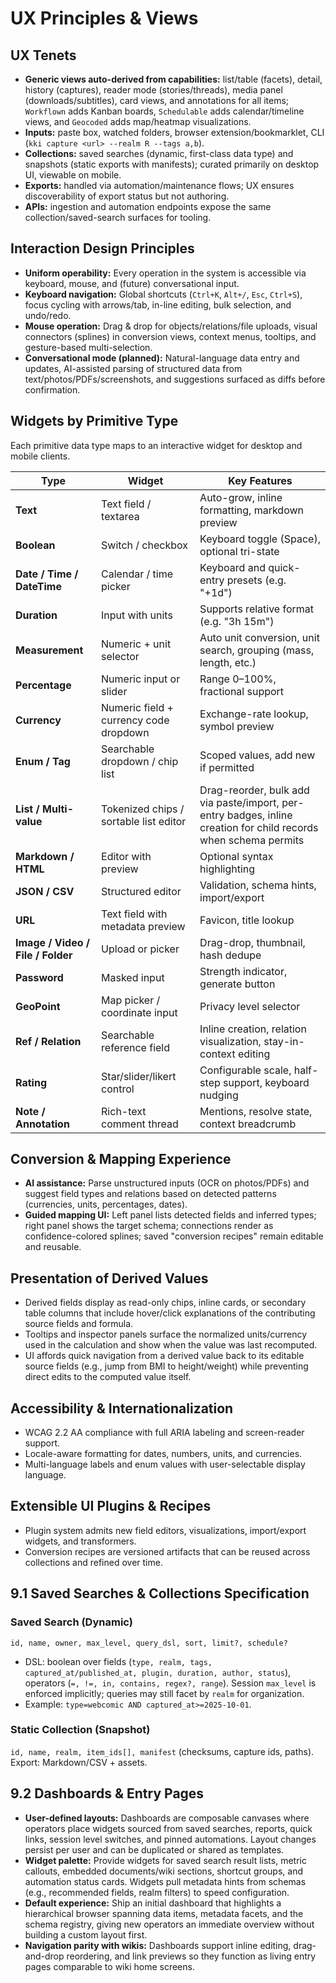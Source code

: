 # UX Principles & Views

## UX Tenets
- **Generic views auto-derived from capabilities:** list/table (facets), detail, history (captures), reader mode (stories/threads), media panel (downloads/subtitles), card views, and annotations for all items; `Workflown` adds Kanban boards, `Schedulable` adds calendar/timeline views, and `Geocoded` adds map/heatmap visualizations.
- **Inputs:** paste box, watched folders, browser extension/bookmarklet, CLI (`kki capture <url> --realm R --tags a,b`).
- **Collections:** saved searches (dynamic, first-class data type) and snapshots (static exports with manifests); curated primarily on desktop UI, viewable on mobile.
- **Exports:** handled via automation/maintenance flows; UX ensures discoverability of export status but not authoring.
- **APIs:** ingestion and automation endpoints expose the same collection/saved-search surfaces for tooling.

## Interaction Design Principles

- **Uniform operability:** Every operation in the system is accessible via keyboard, mouse, and (future) conversational input.
- **Keyboard navigation:** Global shortcuts (`Ctrl+K`, `Alt+/`, `Esc`, `Ctrl+S`), focus cycling with arrows/tab, in-line editing, bulk selection, and undo/redo.
- **Mouse operation:** Drag & drop for objects/relations/file uploads, visual connectors (splines) in conversion views, context menus, tooltips, and gesture-based multi-selection.
- **Conversational mode (planned):** Natural-language data entry and updates, AI-assisted parsing of structured data from text/photos/PDFs/screenshots, and suggestions surfaced as diffs before confirmation.

## Widgets by Primitive Type

Each primitive data type maps to an interactive widget for desktop and mobile clients.

| Type | Widget | Key Features |
| --- | --- | --- |
| **Text** | Text field / textarea | Auto-grow, inline formatting, markdown preview |
| **Boolean** | Switch / checkbox | Keyboard toggle (Space), optional tri-state |
| **Date / Time / DateTime** | Calendar / time picker | Keyboard and quick-entry presets (e.g. "+1d") |
| **Duration** | Input with units | Supports relative format (e.g. "3h 15m") |
| **Measurement** | Numeric + unit selector | Auto unit conversion, unit search, grouping (mass, length, etc.) |
| **Percentage** | Numeric input or slider | Range 0–100%, fractional support |
| **Currency** | Numeric field + currency code dropdown | Exchange-rate lookup, symbol preview |
| **Enum / Tag** | Searchable dropdown / chip list | Scoped values, add new if permitted |
| **List / Multi-value** | Tokenized chips / sortable list editor | Drag-reorder, bulk add via paste/import, per-entry badges, inline creation for child records when schema permits |
| **Markdown / HTML** | Editor with preview | Optional syntax highlighting |
| **JSON / CSV** | Structured editor | Validation, schema hints, import/export |
| **URL** | Text field with metadata preview | Favicon, title lookup |
| **Image / Video / File / Folder** | Upload or picker | Drag-drop, thumbnail, hash dedupe |
| **Password** | Masked input | Strength indicator, generate button |
| **GeoPoint** | Map picker / coordinate input | Privacy level selector |
| **Ref / Relation** | Searchable reference field | Inline creation, relation visualization, stay-in-context editing |
| **Rating** | Star/slider/likert control | Configurable scale, half-step support, keyboard nudging |
| **Note / Annotation** | Rich-text comment thread | Mentions, resolve state, context breadcrumb |

## Conversion & Mapping Experience

- **AI assistance:** Parse unstructured inputs (OCR on photos/PDFs) and suggest field types and relations based on detected patterns (currencies, units, percentages, dates).
- **Guided mapping UI:** Left panel lists detected fields and inferred types; right panel shows the target schema; connections render as confidence-colored splines; saved "conversion recipes" remain editable and reusable.

## Presentation of Derived Values

- Derived fields display as read-only chips, inline cards, or secondary table columns that include hover/click explanations of the contributing source fields and formula.
- Tooltips and inspector panels surface the normalized units/currency used in the calculation and show when the value was last recomputed.
- UI affords quick navigation from a derived value back to its editable source fields (e.g., jump from BMI to height/weight) while preventing direct edits to the computed value itself.

## Accessibility & Internationalization

- WCAG 2.2 AA compliance with full ARIA labeling and screen-reader support.
- Locale-aware formatting for dates, numbers, units, and currencies.
- Multi-language labels and enum values with user-selectable display language.

## Extensible UI Plugins & Recipes

- Plugin system admits new field editors, visualizations, import/export widgets, and transformers.
- Conversion recipes are versioned artifacts that can be reused across collections and refined over time.

## 9.1 Saved Searches & Collections Specification

### Saved Search (Dynamic)
`id, name, owner, max_level, query_dsl, sort, limit?, schedule?`

- DSL: boolean over fields (`type, realm, tags, captured_at/published_at, plugin, duration, author, status`), operators (`=, !=, in, contains, regex?, range`). Session `max_level` is enforced implicitly; queries may still facet by `realm` for organization.
- Example: `type=webcomic AND captured_at>=2025-10-01`.

### Static Collection (Snapshot)
`id, name, realm, item_ids[], manifest` (checksums, capture ids, paths). Export: Markdown/CSV + assets.

## 9.2 Dashboards & Entry Pages

- **User-defined layouts:** Dashboards are composable canvases where operators place widgets sourced from saved searches, reports, quick links, session level switches, and pinned automations. Layout changes persist per user and can be duplicated or shared as templates.
- **Widget palette:** Provide widgets for saved search result lists, metric callouts, embedded documents/wiki sections, shortcut groups, and automation status cards. Widgets pull metadata hints from schemas (e.g., recommended fields, realm filters) to speed configuration.
- **Default experience:** Ship an initial dashboard that highlights a hierarchical browser spanning data items, metadata facets, and the schema registry, giving new operators an immediate overview without building a custom layout first.
- **Navigation parity with wikis:** Dashboards support inline editing, drag-and-drop reordering, and link previews so they function as living entry pages comparable to wiki home screens.
